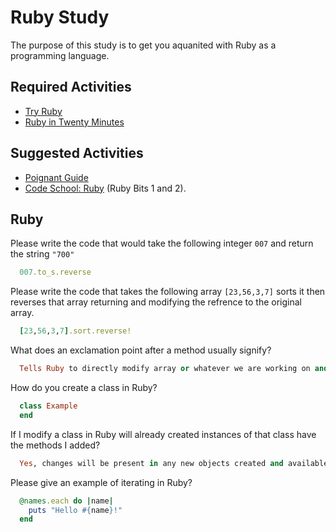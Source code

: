 # Ruby Study

The purpose of this study is to get you aquanited with Ruby as a programming
language.

## Required Activities

-   [Try Ruby](http://tryruby.org/)
-   [Ruby in Twenty Minutes](https://www.ruby-lang.org/en/documentation/quickstart/)

## Suggested Activities

-   [Poignant Guide](http://poignant.guide/)
-   [Code School: Ruby](https://www.codeschool.com/learn/ruby) (Ruby Bits 1 and 2).

## Ruby

Please write the code that would take the following integer `007` and return the
string `"700"`

```ruby
  007.to_s.reverse
```

Please write the code that takes the following array `[23,56,3,7]` sorts it
then reverses that array returning and modifying the refrence to the original
array.

```ruby
  [23,56,3,7].sort.reverse!
```

What does an exclamation point after a method usually signify?

```ruby
  Tells Ruby to directly modify array or whatever we are working on and not to make a copy.
```

How do you create a class in Ruby?

```ruby
  class Example
  end
```

If I modify a class in Ruby will already created instances of that class have
the methods I added?

```ruby
  Yes, changes will be present in any new objects created and available to existing objects of the class.
```

Please give an example of iterating in Ruby?

```ruby
  @names.each do |name|
    puts "Hello #{name}!"
  end
```
